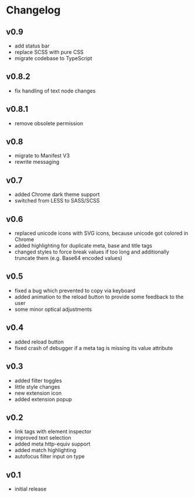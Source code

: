 # Changelog

## v0.9

- add status bar
- replace SCSS with pure CSS
- migrate codebase to TypeScript

## v0.8.2

- fix handling of text node changes

## v0.8.1

- remove obsolete permission

## v0.8

- migrate to Manifest V3
- rewrite messaging

## v0.7

- added Chrome dark theme support
- switched from LESS to SASS/SCSS

## v0.6

- replaced unicode icons with SVG icons, because unicode got colored in Chrome
- added highlighting for duplicate meta, base and title tags
- changed styles to force break values if too long and additionally truncate them (e.g. Base64 encoded values)

## v0.5

- fixed a bug which prevented to copy via keyboard
- added animation to the reload button to provide some feedback to the user
- some minor optical adjustments

## v0.4

- added reload button
- fixed crash of debugger if a meta tag is missing its value attribute

## v0.3

- added filter toggles
- little style changes
- new extension icon
- added extension popup

## v0.2

- link tags with element inspector
- improved text selection
- added meta http-equiv support
- added match highlighting
- autofocus filter input on type

## v0.1

- initial release
